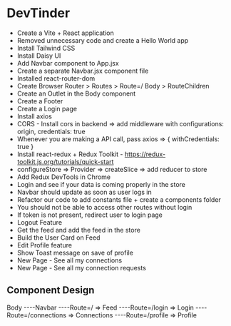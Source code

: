 # DevTinder

- Create a Vite + React application
- Removed unnecessary code and create a Hello World app
- Install Tailwind CSS
- Install Daisy UI
- Add Navbar component to App.jsx
- Create a separate Navbar.jsx component file
- Installed react-router-dom
- Create Browser Router > Routes > Route=/ Body > RouteChildren
- Create an Outlet in the Body component
- Create a Footer
- Create a Login page
- Install axios
- CORS - Install cors in backend => add middleware with configurations: origin, credentials: true
- Whenever you are making a API call, pass axios => { withCredentials: true }
- Install react-redux + Redux Toolkit - https://redux-toolkit.js.org/tutorials/quick-start
- configureStore => Provider => createSlice => add reducer to store
- Add Redux DevTools in Chrome
- Login and see if your data is coming properly in the store
- Navbar should update as soon as user logs in
- Refactor our code to add constants file + create a components folder
- You should not be able to access other routes without login
- If token is not present, redirect user to login page
- Logout Feature
- Get the feed and add the feed in the store
- Build the User Card on Feed
- Edit Profile feature
- Show Toast message on save of profile
- New Page - See all my connections
- New Page - See all my connection requests

## Component Design

Body
----Navbar
----Route=/ => Feed
----Route=/login => Login
----Route=/connections => Connections
----Route=/profile => Profile
